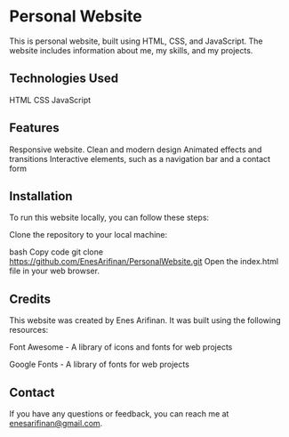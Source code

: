 # Personal Website
This is personal website, built using HTML, CSS, and JavaScript. The website includes information about me, my skills, and my projects.

## Technologies Used
HTML CSS JavaScript

## Features
Responsive website. Clean and modern design Animated effects and transitions Interactive elements, such as a navigation bar and a contact form

## Installation
To run this website locally, you can follow these steps:

Clone the repository to your local machine:

bash Copy code git clone https://github.com/EnesArifinan/PersonalWebsite.git Open the index.html file in your web browser.

## Credits
This website was created by Enes Arifinan. It was built using the following resources:

Font Awesome - A library of icons and fonts for web projects

Google Fonts - A library of fonts for web projects

## Contact
If you have any questions or feedback, you can reach me at enesarifinan@gmail.com.
